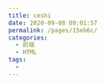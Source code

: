```yaml
---
title: ceshi
date: 2020-09-08 09:01:57
permalink: /pages/15eb6c/
categories: 
  - 前端
  - HTML
tags: 
  - 
---
```

